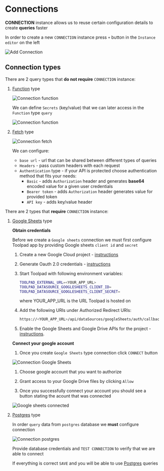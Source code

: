 # Connections

<p class="description">
    <b>CONNECTION</b> instance allows us to reuse certain configuration details to create <b>queries</b> faster
</p>

In order to create a new `CONNECTION` instance press `+` button in the `Instance editor` on the left

![Add Connection](/static/toolpad/connection.png)

## Connection types

There are 2 query types that **do not require** `CONNECTION` instance:

1. [Function](/toolpad/connecting-to-data-sources/function/) type

   ![Connection function](/static/toolpad/connection-function-1.png)

   We can define `Secrets` (key/value) that we can later access in the `Function` type `query`

   ![Connection function](/static/toolpad/connection-function-2.png)

1. [Fetch](/toolpad/connecting-to-data-sources/fetch/) type

   ![Connection fetch](/static/toolpad/connection-fetch-1.png)

   We can configure:

   - `base url` - url that can be shared between different types of queries
   - `Headers` - pass custom headers with each request
   - `Authentication` type - if your API is protected choose authentication method that fits your needs:
     - `Basic` - adds `Authorization` header and generates **base64** encoded value for a given user credentials
     - `Bearer token` - adds `Authorization` header generates value for provided token
     - `API key` - adds key/value header

There are 2 types that **require** `CONNECTION` instance:

1. [Google Sheets](/toolpad/connecting-to-data-sources/google-sheets/) type

   **Obtain credentials**

   Before we create a `Google sheets` connection we must first configure Toolpad app by providing Google sheets `client id` and `secret`

   1. Create a new Google Cloud project - [instructions](https://cloud.google.com/resource-manager/docs/creating-managing-projects#creating_a_project)

   2. Generate Oauth 2.0 credentials - [instructions](https://developers.google.com/identity/protocols/oauth2/web-server#creatingcred)

   3. Start Toolpad with following environment variables:

      ```sh
      TOOLPAD_EXTERNAL_URL=<YOUR_APP_URL>
      TOOLPAD_DATASOURCE_GOOGLESHEETS_CLIENT_ID=
      TOOLPAD_DATASOURCE_GOOGLESHEETS_CLIENT_SECRET=
      ```

      where YOUR_APP_URL is the URL Toolpad is hosted on

   4. Add the following URIs under Authorized Redirect URIs:
      ```sh
      https://<YOUR_APP_URL>/api/dataSources/googleSheets/auth/callback</YOUR_APP_URL>
      ```
   5. Enable the Google Sheets and Google Drive APIs for the project - [instructions](https://developers.google.com/identity/protocols/oauth2/web-server#enable-apis).

   **Connect your google account**

   1. Once you create `Google Sheets` type connection click `CONNECT` button

   ![Connection Google Sheets](/static/toolpad/connection-sheets-1.png)

   1. Choose google account that you want to authorize

   1. Grant access to your Google Drive files by clicking `Allow`

   1. Once you successfully connect your account you should see a button stating the acount that was connected

   ![Google sheets connected](/static/toolpad/connection-sheets-2.png)

2. [Postgres](/toolpad/connecting-to-data-sources/postgres/) type

   In order `query` data from `postgres` database we **must** configure connection

   ![Connection postgres](/static/toolpad/connection-postgres-1.png)

   Provide database credentials and `TEST CONNECTION` to verify that we are able to connect

   If everything is correct `SAVE` and you will be able to use [Postgres](/toolpad/connecting-to-data-sources/postgres/) queries
